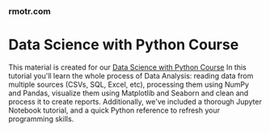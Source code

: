 ### rmotr.com
# Data Science with Python Course

This material is created for our [Data Science with Python Course](https://rmotr.com/data-science-python-course)
In this tutorial you'll learn the whole process of Data Analysis: reading data from multiple sources (CSVs, SQL, Excel, etc), processing them using NumPy and Pandas, visualize them using Matplotlib and Seaborn and clean and process it to create reports.
Additionally, we've included a thorough Jupyter Notebook tutorial, and a quick Python reference to refresh your programming skills.
